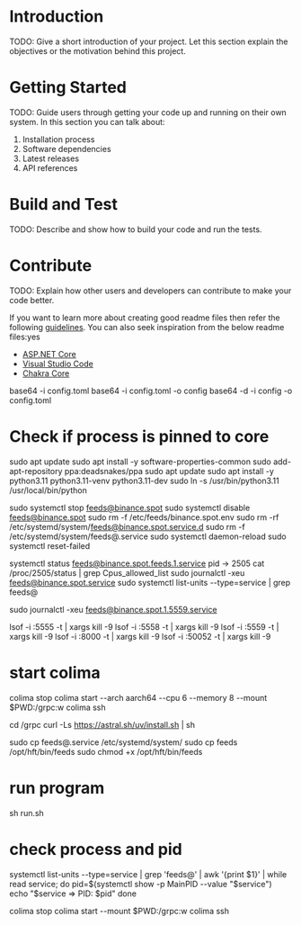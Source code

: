 # Introduction 
TODO: Give a short introduction of your project. Let this section explain the objectives or the motivation behind this project. 

# Getting Started
TODO: Guide users through getting your code up and running on their own system. In this section you can talk about:
1.	Installation process
2.	Software dependencies
3.	Latest releases
4.	API references

# Build and Test
TODO: Describe and show how to build your code and run the tests. 

# Contribute
TODO: Explain how other users and developers can contribute to make your code better. 

If you want to learn more about creating good readme files then refer the following [guidelines](https://docs.microsoft.com/en-us/azure/devops/repos/git/create-a-readme?view=azure-devops). You can also seek inspiration from the below readme files:yes
- [ASP.NET Core](https://github.com/aspnet/Home)
- [Visual Studio Code](https://github.com/Microsoft/vscode)
- [Chakra Core](https://github.com/Microsoft/ChakraCore)

base64 -i config.toml
base64 -i config.toml -o config
base64 -d -i config -o config.toml

# Check if process is pinned to core ##
sudo apt update
sudo apt install -y software-properties-common
sudo add-apt-repository ppa:deadsnakes/ppa
sudo apt update
sudo apt install -y python3.11 python3.11-venv python3.11-dev
sudo ln -s /usr/bin/python3.11 /usr/local/bin/python

sudo systemctl stop feeds@binance.spot
sudo systemctl disable feeds@binance.spot
sudo rm -f /etc/feeds/binance.spot.env
sudo rm -rf /etc/systemd/system/feeds@binance.spot.service.d
sudo rm -f /etc/systemd/system/feeds@.service
sudo systemctl daemon-reload
sudo systemctl reset-failed

systemctl status feeds@binance.spot.feeds.1.service
pid -> 2505
cat /proc/2505/status | grep Cpus_allowed_list
sudo journalctl -xeu feeds@binance.spot.service
sudo systemctl list-units --type=service | grep feeds@

sudo journalctl -xeu feeds@binance.spot.1.5559.service

lsof -i :5555 -t | xargs kill -9
lsof -i :5558 -t | xargs kill -9
lsof -i :5559 -t | xargs kill -9
lsof -i :8000 -t | xargs kill -9
lsof -i :50052 -t | xargs kill -9

# start colima
colima stop
colima start --arch aarch64 --cpu 6 --memory 8 --mount $PWD:/grpc:w
colima ssh

cd /grpc
curl -Ls https://astral.sh/uv/install.sh | sh

sudo cp feeds@.service /etc/systemd/system/
sudo cp feeds /opt/hft/bin/feeds
sudo chmod +x /opt/hft/bin/feeds

# run program
sh run.sh

# check process and pid
systemctl list-units --type=service | grep 'feeds@' | awk '{print $1}' | while read service; do
    pid=$(systemctl show -p MainPID --value "$service")
    echo "$service => PID: $pid"
done


colima stop
colima start --mount $PWD:/grpc:w
colima ssh